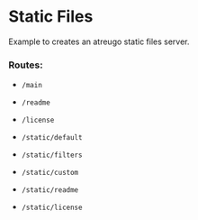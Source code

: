Static Files
============

Example to creates an atreugo static files server.

### Routes:

- `/main`
- `/readme`
- `/license`
  
- `/static/default`
- `/static/filters`
- `/static/custom`
- `/static/readme`
- `/static/license`

